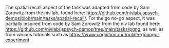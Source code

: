 The spatial recall aspect of the task was adapted from code by Sam Zorowitz from the niv lab, found here: https://github.com/nivlab/jspsych-demos/blob/main/tasks/spatial-recall/.
For the go no-go aspect, it was partially inspired from code by Sam Zorowitz from the niv lab found here: https://github.com/nivlab/jspsych-demos/tree/main/tasks/pgng, as well as from various tutorials such as https://www.cognition.run/online-gonogo-experiment

